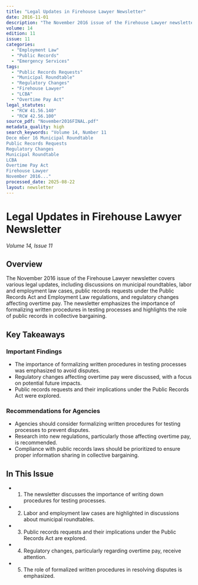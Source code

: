 ```yaml
---
title: "Legal Updates in Firehouse Lawyer Newsletter"
date: 2016-11-01
description: "The November 2016 issue of the Firehouse Lawyer newsletter covers various legal updates, including discussions on municipal roundtables, labor and employment law cases, public records requests under the Public Records Act and Employment Law regulations, and regulatory changes affecting overtime pay. The newsletter emphasizes the importance of formalizing written procedures in testing processes and highlights the role of public records in collective bargaining."
volume: 14
edition: 11
issue: 11
categories:
  - "Employment Law"
  - "Public Records"
  - "Emergency Services"
tags:
  - "Public Records Requests"
  - "Municipal Roundtable"
  - "Regulatory Changes"
  - "Firehouse Lawyer"
  - "LCBA"
  - "Overtime Pay Act"
legal_statutes:
  - "RCW 41.56.140"
  - "RCW 42.56.100"
source_pdf: "November2016FINAL.pdf"
metadata_quality: high
search_keywords: "Volume 14, Number 11
Dece mber 16 Municipal Roundtable
Public Records Requests
Regulatory Changes
Municipal Roundtable
LCBA
Overtime Pay Act
Firehouse Lawyer
November 2016..."
processed_date: 2025-08-22
layout: newsletter
---
```


# Legal Updates in Firehouse Lawyer Newsletter

*Volume 14, Issue 11*

## Overview

The November 2016 issue of the Firehouse Lawyer newsletter covers various legal updates, including discussions on municipal roundtables, labor and employment law cases, public records requests under the Public Records Act and Employment Law regulations, and regulatory changes affecting overtime pay. The newsletter emphasizes the importance of formalizing written procedures in testing processes and highlights the role of public records in collective bargaining.

## Key Takeaways

### Important Findings

- The importance of formalizing written procedures in testing processes was emphasized to avoid disputes.
- Regulatory changes affecting overtime pay were discussed, with a focus on potential future impacts.
- Public records requests and their implications under the Public Records Act were explored.

### Recommendations for Agencies

- Agencies should consider formalizing written procedures for testing processes to prevent disputes.
- Research into new regulations, particularly those affecting overtime pay, is recommended.
- Compliance with public records laws should be prioritized to ensure proper information sharing in collective bargaining.

## In This Issue

- 1. The newsletter discusses the importance of writing down procedures for testing processes.
- 2. Labor and employment law cases are highlighted in discussions about municipal roundtables.
- 3. Public records requests and their implications under the Public Records Act are explored.
- 4. Regulatory changes, particularly regarding overtime pay, receive attention.
- 5. The role of formalized written procedures in resolving disputes is emphasized.

